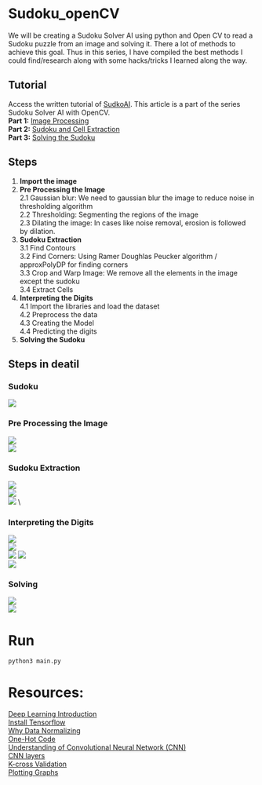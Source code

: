 # Sudoku_openCV
We will be creating a Sudoku Solver AI using python and Open CV to read a Sudoku puzzle from an image and solving it. There a lot of methods to achieve this goal. Thus in this series, I have compiled the best methods I could find/research along with some hacks/tricks I learned along the way.

## Tutorial 
Access the written tutorial of [SudkoAI](https://becominghuman.ai/image-processing-sudokuai-opencv-45380715a629). This article is a part of the series Sudoku Solver AI with OpenCV. \
**Part 1:** [Image Processing](https://becominghuman.ai/image-processing-sudokuai-opencv-45380715a629) \
**Part 2:** [Sudoku and Cell Extraction](https://medium.com/@aditijain0424/sudoku-and-cell-extraction-sudokuai-opencv-38b603066066) \
**Part 3:** [Solving the Sudoku](https://medium.com/@aditijain0424/part-3-solving-the-sudoku-ai-solver-13f64a090922)
## Steps
1. **Import the image**
2. **Pre Processing the Image** \
   2.1 Gaussian blur: We need to gaussian blur the image to reduce noise in thresholding algorithm \
   2.2 Thresholding: Segmenting the regions of the image \
   2.3 Dilating the image: In cases like noise removal, erosion is followed by dilation.
3. **Sudoku Extraction** \
3.1 Find Contours \
3.2 Find Corners: Using Ramer Doughlas Peucker algorithm / approxPolyDP for finding corners \
3.3 Crop and Warp Image: We remove all the elements in the image except the sudoku \
3.4 Extract Cells 
4. **Interpreting the Digits** \
4.1 Import the libraries and load the dataset \
4.2 Preprocess the data \
4.3 Creating the Model \
4.4 Predicting the digits
5. **Solving the Sudoku**

## Steps in deatil
### Sudoku
![](https://github.com/Joy2469/Sudoku_AI/blob/master/images/sudoku_1.jpg) 
### Pre Processing the Image
![](https://github.com/Joy2469/Sudoku_AI/blob/master/images/grey_scale.png) \
![](https://github.com/Joy2469/Sudoku_AI/blob/master/images/processed.png)
### Sudoku Extraction
![](https://github.com/Joy2469/Sudoku_AI/blob/master/images/pre_processed.png) \
![](https://github.com/Joy2469/Sudoku_AI/blob/master/images/cropped.png) \
![](https://github.com/Joy2469/Sudoku_AI/blob/master/images/processed_sudoku.png) \


### Interpreting the Digits
![](https://github.com/Joy2469/Sudoku_AI/blob/master/images/extracted_cell.png) \
![](https://github.com/Joy2469/Sudoku_AI/blob/master/images/cell_contour.png) \
![](https://github.com/Joy2469/Sudoku_AI/blob/master/images/model.png) 
![](https://github.com/Joy2469/Sudoku_AI/blob/master/images/number.png) \
![](https://github.com/Joy2469/Sudoku_AI/blob/master/images/predicted_num.png) 
### Solving
![](https://github.com/Joy2469/Sudoku_AI/blob/master/images/sudokuboard.png) \
![](https://github.com/Joy2469/Sudoku_AI/blob/master/images/Solved.png) 



# Run
```
python3 main.py
```


# Resources:
[Deep Learning Introduction](https://medium.com/r/?url=https%3A%2F%2Fwww.forbes.com%2Fsites%2Fbernardmarr%2F2018%2F10%2F01%2Fwhat-is-deep-learning-ai-a-simple-guide-with-8-practical-examples%2F%235a233f778d4b)<br/>
[Install Tensorflow](https://medium.com/@cran2367/install-and-setup-tensorflow-2-0-2c4914b9a265)<br/>
[Why Data Normalizing](https://medium.com/@urvashilluniya/why-data-normalization-is-necessary-for-machine-learning-models-681b65a05029)<br/>
[One-Hot Code](https://medium.com/r/?url=https%3A%2F%2Fmachinelearningmastery.com%2Fwhy-one-hot-encode-data-in-machine-learning%2F)<br/>
[Understanding of Convolutional Neural Network (CNN)](https://medium.com/@RaghavPrabhu/understanding-of-convolutional-neural-network-cnn-deep-learning-99760835f148%20https://www.youtube.com/watch?v=YRhxdVk_sIs)<br/>
[CNN layers](https://medium.com/r/?url=https%3A%2F%2Fwww.tensorflow.org%2Fapi_docs%2Fpython%2Ftf%2Fkeras%2Flayers%2FLayer)<br/>
[K-cross Validation](https://medium.com/r/?url=https%3A%2F%2Fwww.youtube.com%2Fwatch%3Fv%3DTIgfjmp-4BA)<br/>
[Plotting Graphs](https://medium.com/r/?url=https%3A%2F%2Fmatplotlib.org%2Fapi%2Fpyplot_api.html)<br/>

